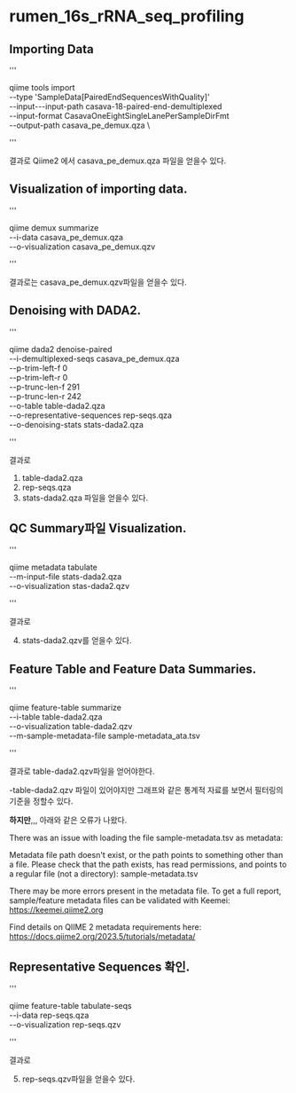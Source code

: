 # rumen_16s_rRNA_seq_profiling


## Importing Data


'''

qiime tools import \
--type 'SampleData[PairedEndSequencesWithQuality]' \
--input---input-path casava-18-paired-end-demultiplexed \
--input-format CasavaOneEightSingleLanePerSampleDirFmt \
--output-path casava_pe_demux.qza \

'''


결과로 Qiime2 에서 casava_pe_demux.qza 파일을 얻을수 있다.

## Visualization of importing data.
'''

qiime demux summarize \
--i-data casava_pe_demux.qza \
--o-visualization casava_pe_demux.qzv

'''

결과로는 casava_pe_demux.qzv파일을 얻을수 있다.

## Denoising with DADA2.
'''

qiime dada2 denoise-paired \
--i-demultiplexed-seqs casava_pe_demux.qza \
--p-trim-left-f 0 \
--p-trim-left-r 0 \
--p-trunc-len-f 291 \
--p-trunc-len-r 242 \
--o-table table-dada2.qza \
--o-representative-sequences rep-seqs.qza \
--o-denoising-stats stats-dada2.qza

'''

결과로  
1) table-dada2.qza
2) rep-seqs.qza
3) stats-dada2.qza 파일을 얻을수 있다.

## QC Summary파일 Visualization.
'''

qiime metadata tabulate \
--m-input-file stats-dada2.qza \
--o-visualization stas-dada2.qzv

'''

결과로 

4) stats-dada2.qzv를 얻을수 있다.

## Feature Table and Feature Data Summaries. 
'''

qiime feature-table summarize \
--i-table table-dada2.qza \
--o-visualization table-dada2.qzv \
--m-sample-metadata-file sample-metadata_ata.tsv

'''

결과로 table-dada2.qzv파일을 얻어야한다. 

-table-dada2.qzv 파일이 있어야지만 그래프와 같은 통계적 자료를 보면서 필터링의 기준을 정할수 있다.

**하지만**,,, 아래와 같은 오류가 나왔다.

There was an issue with loading the file sample-metadata.tsv as metadata:

  Metadata file path doesn't exist, or the path points to something other than a file. Please check that the path exists, has read permissions, and points to a regular file (not a directory): sample-metadata.tsv

  There may be more errors present in the metadata file. To get a full report, sample/feature metadata files can be validated with Keemei: https://keemei.qiime2.org

  Find details on QIIME 2 metadata requirements here: https://docs.qiime2.org/2023.5/tutorials/metadata/


  ## Representative Sequences 확인.
  '''

qiime feature-table tabulate-seqs \
--i-data rep-seqs.qza \
--o-visualization rep-seqs.qzv

'''

결과로

5) rep-seqs.qzv파일을 얻을수 있다. 
